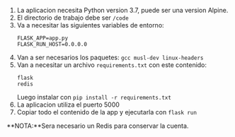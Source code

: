 1. La aplicacion necesita Python version 3.7, puede ser una version Alpine.
2. El directorio de trabajo debe ser `/code`
3. Va a necesitar las siguientes variables de entorno:
    ```
    FLASK_APP=app.py
    FLASK_RUN_HOST=0.0.0.0
    ```
4. Van a ser necesarios los paquetes: `gcc musl-dev linux-headers`
5. Van a necesitar un archivo `requirements.txt` con este contenido:
    ```
    flask
    redis
    ```
    Luego instalar con `pip install -r requirements.txt`
6. La aplicacion utiliza el puerto 5000
7. Copiar todo el contenido de la app y ejecutarla con `flask run`

**NOTA:**Sera necesario un Redis para conservar la cuenta.